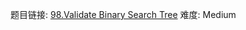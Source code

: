 题目链接: [98.Validate Binary Search Tree][1]
难度: Medium

[1]: https://leetcode.com/problems/validate-binary-search-tree/